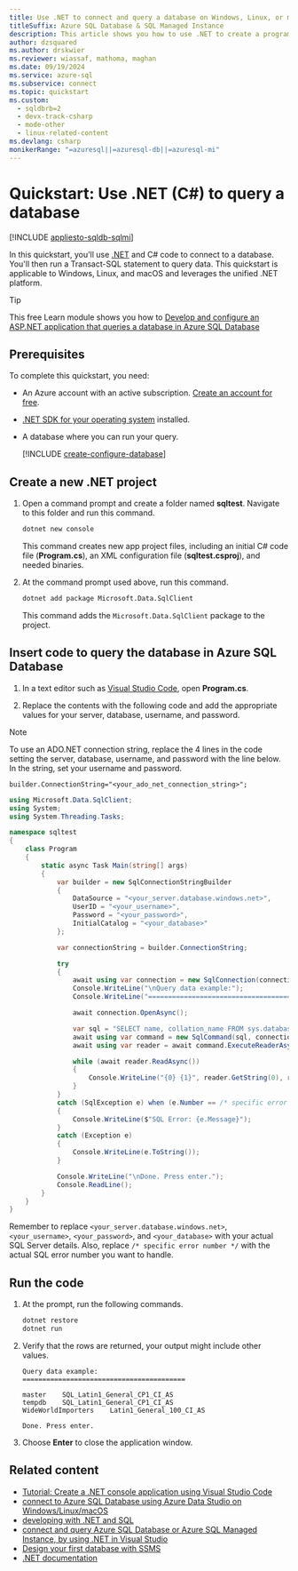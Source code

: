 ```yaml
---
title: Use .NET to connect and query a database on Windows, Linux, or macOS
titleSuffix: Azure SQL Database & SQL Managed Instance
description: This article shows you how to use .NET to create a program that connects to a database in Azure SQL Database, or Azure SQL Managed Instance, and queries it using Transact-SQL statements.
author: dzsquared
ms.author: drskwier
ms.reviewer: wiassaf, mathoma, maghan
ms.date: 09/19/2024
ms.service: azure-sql
ms.subservice: connect
ms.topic: quickstart
ms.custom:
  - sqldbrb=2
  - devx-track-csharp
  - mode-other
  - linux-related-content
ms.devlang: csharp
monikerRange: "=azuresql||=azuresql-db||=azuresql-mi"
---
```


# Quickstart: Use .NET (C#) to query a database

[!INCLUDE [appliesto-sqldb-sqlmi](../includes/appliesto-sqldb-sqlmi-asa.md)]

In this quickstart, you'll use [.NET](https://dotnet.microsoft.com) and C# code to connect to a database. You'll then run a Transact-SQL statement to query data. This quickstart is applicable to Windows, Linux, and macOS and leverages the unified .NET platform.

> [!TIP]
> This free Learn module shows you how to [Develop and configure an ASP.NET application that queries a database in Azure SQL Database](/training/modules/develop-app-that-queries-azure-sql/)

## Prerequisites

To complete this quickstart, you need:

- An Azure account with an active subscription. [Create an account for free](https://azure.microsoft.com/free/?ref=microsoft.com&utm_source=microsoft.com&utm_medium=docs&utm_campaign=visualstudio).
- [.NET SDK for your operating system](https://dotnet.microsoft.com/download) installed.
- A database where you can run your query.

  [!INCLUDE [create-configure-database](../includes/create-configure-database.md)]

## Create a new .NET project

1. Open a command prompt and create a folder named **sqltest**. Navigate to this folder and run this command.

    ```bash
    dotnet new console
    ```

    This command creates new app project files, including an initial C# code file (**Program.cs**), an XML configuration file (**sqltest.csproj**), and needed binaries.

1. At the command prompt used above, run this command.

    ```bash
    dotnet add package Microsoft.Data.SqlClient
    ```

    This command adds the `Microsoft.Data.SqlClient` package to the project.

## Insert code to query the database in Azure SQL Database

1. In a text editor such as [Visual Studio Code](https://code.visualstudio.com/), open **Program.cs**.

1. Replace the contents with the following code and add the appropriate values for your server, database, username, and password.

> [!NOTE]  
> To use an ADO.NET connection string, replace the 4 lines in the code
> setting the server, database, username, and password with the line below. In
> the string, set your username and password.
>
> `builder.ConnectionString="<your_ado_net_connection_string>";`

```csharp
using Microsoft.Data.SqlClient;
using System;
using System.Threading.Tasks;

namespace sqltest
{
    class Program
    {
        static async Task Main(string[] args)
        {
            var builder = new SqlConnectionStringBuilder
            {
                DataSource = "<your_server.database.windows.net>",
                UserID = "<your_username>",
                Password = "<your_password>",
                InitialCatalog = "<your_database>"
            };

            var connectionString = builder.ConnectionString;

            try
            {
                await using var connection = new SqlConnection(connectionString);
                Console.WriteLine("\nQuery data example:");
                Console.WriteLine("=========================================\n");

                await connection.OpenAsync();

                var sql = "SELECT name, collation_name FROM sys.databases";
                await using var command = new SqlCommand(sql, connection);
                await using var reader = await command.ExecuteReaderAsync();

                while (await reader.ReadAsync())
                {
                    Console.WriteLine("{0} {1}", reader.GetString(0), reader.GetString(1));
                }
            }
            catch (SqlException e) when (e.Number == /* specific error number */)
            {
                Console.WriteLine($"SQL Error: {e.Message}");
            }
            catch (Exception e)
            {
                Console.WriteLine(e.ToString());
            }

            Console.WriteLine("\nDone. Press enter.");
            Console.ReadLine();
        }
    }
}
```

Remember to replace `<your_server.database.windows.net>`, `<your_username>`, `<your_password>`, and `<your_database>` with your actual SQL Server details. Also, replace `/* specific error number */` with the actual SQL error number you want to handle.

## Run the code

1. At the prompt, run the following commands.

   ```bash
   dotnet restore
   dotnet run
   ```

1. Verify that the rows are returned, your output might include other values.

   ```output
   Query data example:
   =========================================

   master    SQL_Latin1_General_CP1_CI_AS
   tempdb    SQL_Latin1_General_CP1_CI_AS
   WideWorldImporters    Latin1_General_100_CI_AS

   Done. Press enter.
   ```

1. Choose **Enter** to close the application window.

## Related content

- [Tutorial: Create a .NET console application using Visual Studio Code](/dotnet/core/tutorials/with-visual-studio-code)
- [connect to Azure SQL Database using Azure Data Studio on Windows/Linux/macOS](/azure-data-studio/quickstart-sql-database)
- [developing with .NET and SQL](/sql/connect/ado-net/sql)
- [connect and query Azure SQL Database or Azure SQL Managed Instance, by using .NET in Visual Studio](connect-query-dotnet-visual-studio.md)
- [Design your first database with SSMS](design-first-database-tutorial.md)
- [.NET documentation](/dotnet/)
